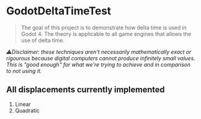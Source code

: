 # GodotDeltaTimeTest
> The goal of this project is to demonstrate how delta time is used in Godot 4. The theory is applicable to all game engines that allows the use of delta time.

_⚠️Disclaimer: these techniques aren't necessarily mathematically exact or rigourous because digital computers cannot produce infinitely small values. This is "good enough" for what we're trying to achieve and in comparison to not using it._

## All displacements currently implemented
1. Linear
2. Quadratic

<!---
### Linear Movement
### Quadratic Movement

## What is delta time ?
Delta time or Δt represents a difference between two values t<sub>0</sub> and t<sub>1</sub> (w/ t<sub>0</sub> < t<sub>1</sub>) on the time axis.  
We could say that _Δt = t<sub>1</sub> - t<sub>0</sub>_

Now, the first reason to use Δt is for :
### Frame rate independence
Let's say we want to move a 100 units in one second with a game running at 30 frames per second. It could look like this:
``` 
#simulates number of frames per second (fps)
var expected_fps = 30
var speed = 100/expected_fps
var actual_fps = 30
#game running
for i in range(actual_fps):
  position.x += speed/expected_fps
```
> I've made an assumption for simplicity that in one second we will always have 30 frames (hence why actual_fps = expected_fps) .

The position will gain 100/30 ≈ 3.3 units every frame. Now we will end up moving approximately a 30\*3.3 ≈ 100 units in one second.  
But what if someone with a better computer could run the game at 60 fps? What if a low end computer could only run it at 15?  
What we expected our computer to do doesn't work anymore because they will actually be running at a different frame rate:  
3.3\*60 ≈ 200 units, 3.3*15 ≈ 50 units.  
This essentially is what is done when we have this in Godot:
``` 
var expected_fps = 30
var speed = 100
func _process(delta):
  position.x += speed/expected_fps
```
And delta represents our `actual_fps` variable from earlier.
---!>

